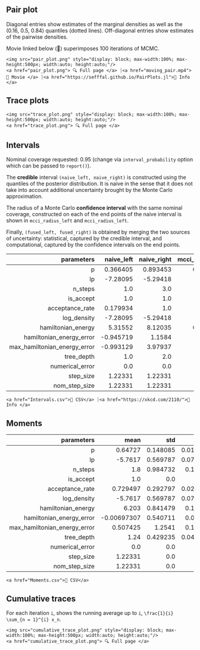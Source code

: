 ## Pair plot 

Diagonal entries show estimates of the marginal 
densities as well as the (0.16, 0.5, 0.84) 
quantiles (dotted lines). 
Off-diagonal entries show estimates of the pairwise 
densities. 

Movie linked below (🍿) superimposes 
100 iterations 
of MCMC. 

```@raw html
<img src="pair_plot.png" style="display: block; max-width:100%; max-height:500px; width:auto; height:auto;"/>
<a href="pair_plot.png"> 🔍 Full page </a> ⏐<a href="moving_pair.mp4">🍿 Movie </a> ⏐<a href="https://sefffal.github.io/PairPlots.jl">🔗 Info </a>
```


## Trace plots 


```@raw html
<img src="trace_plot.png" style="display: block; max-width:100%; max-height:500px; width:auto; height:auto;"/>
<a href="trace_plot.png"> 🔍 Full page </a>  
```


## Intervals 

Nominal coverage requested: 0.95 
(change via `interval_probability` option which can be passed to `report()`). 

The **credible** interval `(naive_left, naive_right)` is constructed using the quantiles 
of the posterior distribution. It is naive in the sense that it does not take 
into account additional uncertainty brought by the Monte Carlo approximation. 

The radius of a Monte Carlo **confidence interval** with the same nominal coverage, 
constructed on each of the end points of the naive interval is shown in 
`mcci_radius_left` and `mcci_radius_left`. 

Finally, `(fused_left, fused_right)` is obtained by merging the two sources of 
uncertainty: statistical, captured by the credible interval, and computational, 
captured by the confidence intervals on the end points. 

| **parameters**                  | **naive\_left** | **naive\_right** | **mcci\_radius\_left** | **mcci\_radius\_right** | **fused\_left** | **fused\_right** |
|--------------------------------:|----------------:|-----------------:|-----------------------:|------------------------:|----------------:|-----------------:|
| p                               | 0.366405        | 0.893453         | 0.0657108              | 0.0360535               | 0.300694        | 0.929506         |
| lp                              | -7.28095        | -5.29418         | 0.777988               | 0.00349883              | -8.05893        | -5.29068         |
| n\_steps                        | 1.0             | 3.0              | 0.0                    | NaN                     | 1.0             | NaN              |
| is\_accept                      | 1.0             | 1.0              | NaN                    | NaN                     | NaN             | NaN              |
| acceptance\_rate                | 0.179934        | 1.0              | 0.146924               | NaN                     | 0.0330098       | NaN              |
| log\_density                    | -7.28095        | -5.29418         | 0.777988               | 0.00349883              | -8.05893        | -5.29068         |
| hamiltonian\_energy             | 5.31552         | 8.12035          | 0.0418764              | 0.912805                | 5.27364         | 9.03316          |
| hamiltonian\_energy\_error      | -0.945719       | 1.1584           | 0.980231               | 0.441776                | -1.92595        | 1.60018          |
| max\_hamiltonian\_energy\_error | -0.993129       | 3.97937          | 1.00667                | 1.74406                 | -1.9998         | 5.72343          |
| tree\_depth                     | 1.0             | 2.0              | 0.0                    | NaN                     | 1.0             | NaN              |
| numerical\_error                | 0.0             | 0.0              | NaN                    | NaN                     | NaN             | NaN              |
| step\_size                      | 1.22331         | 1.22331          | NaN                    | NaN                     | NaN             | NaN              |
| nom\_step\_size                 | 1.22331         | 1.22331          | NaN                    | NaN                     | NaN             | NaN              |
 

```@raw html
<a href="Intervals.csv">💾 CSV</a> ⏐<a href="https://xkcd.com/2110/">🔗 Info </a>
```


## Moments 


| **parameters**                  | **mean**    | **std**  | **mcse**  | **ess\_bulk** | **ess\_tail** | **rhat** | **ess\_per\_sec** |
|--------------------------------:|------------:|---------:|----------:|--------------:|--------------:|---------:|------------------:|
| p                               | 0.64727     | 0.148085 | 0.0171585 | 87.796        | 34.2399       | 1.03744  | 20.2248           |
| lp                              | -5.7617     | 0.569787 | 0.0738375 | 71.7458       | 78.3393       | 1.10004  | 16.5275           |
| n\_steps                        | 1.8         | 0.984732 | 0.110279  | 79.7346       | NaN           | 0.996571 | 18.3678           |
| is\_accept                      | 1.0         | 0.0      | NaN       | NaN           | NaN           | NaN      | NaN               |
| acceptance\_rate                | 0.729497    | 0.292797 | 0.0290302 | 130.563       | NaN           | 0.991528 | 30.0768           |
| log\_density                    | -5.7617     | 0.569787 | 0.0738375 | 71.7458       | 78.3393       | 1.10004  | 16.5275           |
| hamiltonian\_energy             | 6.203       | 0.841479 | 0.103811  | 47.0632       | 53.4749       | 1.04874  | 10.8416           |
| hamiltonian\_energy\_error      | -0.00697307 | 0.540711 | 0.038234  | 200.0         | 116.777       | 1.03597  | 46.0723           |
| max\_hamiltonian\_energy\_error | 0.507425    | 1.2541   | 0.109324  | 122.145       | 111.106       | 1.0057   | 28.1375           |
| tree\_depth                     | 1.24        | 0.429235 | 0.0453277 | 89.6732       | NaN           | 0.992123 | 20.6573           |
| numerical\_error                | 0.0         | 0.0      | NaN       | NaN           | NaN           | NaN      | NaN               |
| step\_size                      | 1.22331     | 0.0      | NaN       | NaN           | NaN           | NaN      | NaN               |
| nom\_step\_size                 | 1.22331     | 0.0      | NaN       | NaN           | NaN           | NaN      | NaN               |
 

```@raw html
<a href="Moments.csv">💾 CSV</a> 
```


## Cumulative traces 

For each iteration ``i``, shows the running average up to ``i``,
``\frac{1}{i} \sum_{n = 1}^{i} x_n``. 

```@raw html
<img src="cumulative_trace_plot.png" style="display: block; max-width:100%; max-height:500px; width:auto; height:auto;"/>
<a href="cumulative_trace_plot.png"> 🔍 Full page </a>  
```

